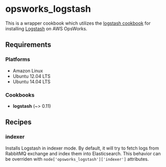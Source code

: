# opsworks_logstash

This is a wrapper cookbook which utilizes the [logstash cookbook](https://github.com/lusis/chef-logstash)
for installing [Logstash](http://logstash.net/) on AWS OpsWorks.

## Requirements

### Platforms

* Amazon Linux
* Ubuntu 12.04 LTS
* Ubuntu 14.04 LTS

### Cookbooks

* **logstash** (~> 0.11)

## Recipes

### indexer

Installs Logstash in indexer mode. By default, it will try to fetch logs from
RabbitMQ exchange and index them into Elasticsearch. This behavior can be
overriden with `node['opsworks_logstash']['indexer']` attributes.
